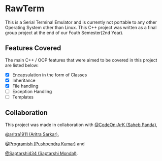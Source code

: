 # RawTerm
This is a Serial Terminal Emulator and is currently not portable to any other Operating System other than Linux. This
C++ project was written as a final group project at the end of our Fouth Semester(2nd Year).

## Features Covered
The main C++ / OOP features that were aimed to be covered in this project are listed below:
- [x] Encapsulation in the form of Classes
- [x] Inheritance
- [x] File handling
- [ ] Exception Handling
- [ ] Templates

## Collaboration
This project was made in collaboration with [@CodeOn-ArK (Saheb Panda)](https://github.com/CodeOn-ArK),

[@aritra1911 (Aritra Sarkar)](https://github.com/aritra1911),

[@Programish (Pushpendra Kumar)](https://github.com/Programish) and

[@Saptarshi434 (Saptarshi Mondal)](https://github.com/Saptarshi434).
